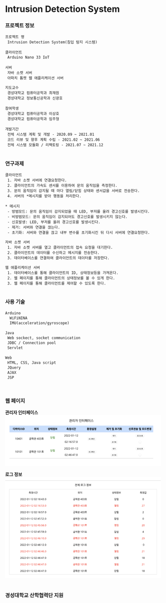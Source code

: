 # Intrusion Detection System

### 프로젝트 정보

```
프로젝트 명
 Intrusion Detection System(침입 탐지 시스템)

클라이언트
 Arduino Nano 33 IoT

서버
 자바 소켓 서버
 아파치 톰켓 웹 애플리케이션 서버
```

```
지도교수
 경성대학교 컴퓨터공학과 최재원
 경성대학교 정보통신공학과 신광호

참여학생
 경성대학교 컴퓨터공학과 이상호
 경성대학교 컴퓨터공학과 임주형

개발기간
 전체 시스템 계획 및 개발 - 2020.09 ~ 2021.01
 코드 리뷰 및 향후 계획 수립 - 2021.02 ~ 2021.06
 전체 시스템 모듈화 / 리팩토링 - 2021.07 ~ 2021.12

```


#

### 연구과제

```
클라이언트
 1. 자바 소켓 서버에 연결요청한다.
 2. 클라이언트의 가속도 센서를 이용하여 문의 움직임을 측정한다.
 3. 문의 움직임이 감지될 때 마다 열림/닫힘 상태와 센서값을 서버로 전송한다.
 4. 서버의 *메시지를 받아 행동을 처리한다.

* 메시지
 - 방범모드: 문의 움직임이 감지되었을 때 LED, 부저를 울려 경고신호를 발생시킨다.
 - 비방범모드: 문의 움직임이 감지되어도 경고신호를 발생시키지 않는다.
 - 신호발생: LED, 부저를 울려 경고신호를 발생시킨다.
 - 제거: 서버와 연결을 끊는다.
 - 초기화: 서버와 연결을 끊고 내부 변수를 초기화시킨 뒤 다시 서버에 연결요청한다.
```

```
자바 소켓 서버
 1. 자바 소켓 서버를 열고 클라이언트의 접속 요청을 대기한다.
 2. 클라이언트의 데이터를 수신하고 메시지를 전송한다.
 3. 데이터베이스를 연결하여 클라이언트의 데이터를 저장한다.
```

```
웹 애플리케이션 서버
 1. 데이터베이스를 통해 클라이언트의 ID, 상태정보등을 가져온다.
 2. 웹 페이지를 통해 클라이언트의 상태정보를 볼 수 있게 한다.
 3. 웹 페이지를 통해 클라이언트를 제어할 수 있도록 한다.
```

#

### 사용 기술

```
Arduino
  WiFiNINA
  IMU(acceleration/gyroscope)

Java 
 Web sockect, socket communication
 JDBC / Connection pool
 Servlet

Web
 HTML, CSS, Java script
 JQuery
 AJAX
 JSP
 
```

#

### 웹 페이지
<b>관리자 인터페이스</b>
  <img src="./img/sample01.png"/>

<b>로그 정보</b>
  <img src="./img/sample02.png"/>
#

### 경성대학교 산학협력단 지원
